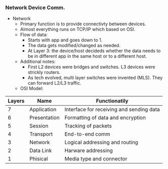 
### Network Device Comm.
- Network
	- Primary function is to provide connectivty between devices.
	- Almost everything runs on TCP/IP which based on OSI.
	- Flow of data: 
		- Starts with app and goes down to 1.
		- The data gets modified/changed as needed.
		- At Layer 3: the device/host decideds whether the data needs to be in different app in the same host or to a different host.
	- Additional notes:
		- First L2 devices were bridges and switches. L3 devices were strickly routers.
		- As tech evolved, multi layer switches were invented (MLS). They can forward L2/L3 traffic.
	- OSI Model:


| Layers | Name         | Functionatily                            |
| ------ | ------------ | ---------------------------------------- |
| 7      | Application  | Interface for receiving and sending data |
| 6      | Presentation | Formatting of data and encryption        |
| 5      | Session      | Tracking of packets                      |
| 4      | Transport    | End-to-end comm                          |
| 3      | Network      | Logical addressing and routing           |
| 2      | Data Link    | Harware addressing                       |
| 1      | Phisical     | Media type and connector                 |
